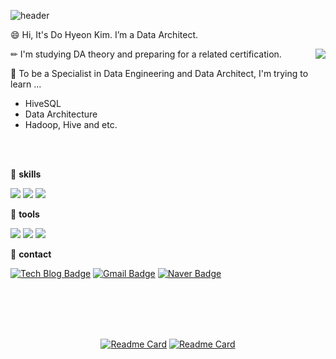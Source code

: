 ![header](https://capsule-render.vercel.app/api?type=waving&color=F9DC3E&height=250&section=header&text=Dohyeon's%20Space&desc=🌈%20Welcome%20to%20Visit%20🌈&descSize=25&descAlignY=50&fontSize=50&fontAlignY=30&fontColor=666666&animation=fadeIn)


😄 Hi, It's Do Hyeon Kim. I’m a Data Architect.

<img align='right' src="http://mazassumnida.wtf/api/v2/generate_badge?boj=ehgus2526">

✏ I'm studying DA theory and preparing for a related certification.

🎯 To be a Specialist in Data Engineering and Data Architect, I'm trying to learn ...

* HiveSQL
* Data Architecture
* Hadoop, Hive and etc.

<br>	
<br/>


💎  **skills** 

<img src="https://img.shields.io/badge/Python-FF5A5F?style=flat-square&logo=Python&logoColor=white"/></a> 
<img src="https://img.shields.io/badge/R-5468FF?style=flat-square&logo=R&logoColor=white"/></a>
<img src="https://img.shields.io/badge/MySQL-4479A1?style=flat-square&logo=MySql&logoColor=white"/></a>


💎  **tools**

<img src="https://img.shields.io/badge/TensorFlow-FF6F00?style=flat-square&logo=TensorFlow&logoColor=white"/></a> 
<img src="https://img.shields.io/badge/SpyderIDE-40B5A4?style=flat-square&logo=SpyderIDE&logoColor=white"/></a>
<img src="https://img.shields.io/badge/Jupyter-6CADDF?style=flat-square&logo=Jupyter&logoColor=white"/></a>



💎  **contact**

[![Tech Blog Badge](http://img.shields.io/badge/-Tech%20blog-black?style=flat-square&logo=github&link=https://python-lab-201.tistory.com/)](https://python-lab-201.tistory.com/)
[![Gmail Badge](https://img.shields.io/badge/Gmail-d14836?style=flat-square&logo=Gmail&logoColor=white&link=mailto:veronica.kdh@gmail.com)](mailto:veronica.kdh@gmail.com)
[![Naver Badge](https://img.shields.io/badge/Naver-03C75A?style=flat-square&logo=Naver&logoColor=white&link=mailto:dodo_201@naver.com)](mailto:dodo_201@naver.com)
 

<br>
</br> 
<br>	
<br/>



<div align="center"> 
	
[![Readme Card](https://github-readme-stats.vercel.app/api/pin/?username=dohyeonkim2526&repo=ProblemSolving&theme=blueberry)](https://github.com/dohyeonkim2526/ProblemSolving)   [![Readme Card](https://github-readme-stats.vercel.app/api/pin/?username=dohyeonkim2526&repo=ProblemSolving-SQL&theme=blueberry)](https://github.com/dohyeonkim2526/ProblemSolving-SQL)

</div>

 
